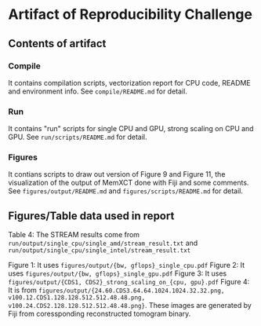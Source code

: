 # Artifact of Reproducibility Challenge

## Contents of artifact

### Compile

It contains compilation scripts, vectorization report for CPU code, README and environment info. See `compile/README.md` for detail.

### Run

It contains "run" scripts for single CPU and GPU, strong scaling on CPU and GPU. See `run/scripts/README.md` for detail.

### Figures

It contians scripts to draw out version of Figure 9 and Figure 11, the visualization of the output of MemXCT done with Fiji and some comments. See `figures/output/README.md` and `figures/scripts/README.md` for detail.

## Figures/Table data used in report


Table 4: The STREAM results come from `run/output/single_cpu/single_amd/stream_result.txt` and `run/output/single_cpu/single_intel/stream_result.txt`

Figure 1: It uses `figures/output/{bw, gflops}_single_cpu.pdf`
Figure 2: It uses `figures/output/{bw, gflops}_single_gpu.pdf`
Figure 3: It uses `figures/output/{CDS1, CDS2}_strong_scaling_on_{cpu, gpu}.pdf`
Figure 4: It is from `figures/output/{24.60.CDS3.64.64.1024.1024.32.32.png, v100.12.CDS1.128.128.512.512.48.48.png, v100.24.CDS2.128.128.512.512.48.48.png}`. These images are generated by Fiji from coressponding reconstructed tomogram binary.
